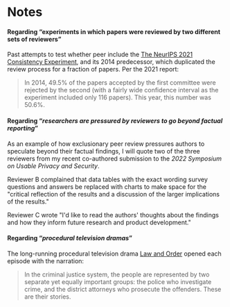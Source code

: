# Notes

<span id="*experiments-in-which-papers-were-reviewed-by-two-different-sets-of-reviewers*"></span>
#### Regarding “experiments in which papers were reviewed by two different sets of reviewers”

Past attempts to test whether peer include the [The NeurIPS 2021 Consistency Experiment](https://blog.neurips.cc/2021/12/08/the-neurips-2021-consistency-experiment/), and its 2014 predecessor, which duplicated the review process for a fraction of papers.  Per the 2021 report:

> In 2014, 49.5% of the papers accepted by the first committee were rejected by the second (with a fairly wide confidence interval as the experiment included only 116 papers).  This year, this number was 50.6%.

<span id="speculation"></span>
#### Regarding “*researchers are pressured by reviewers to go beyond factual reporting*”
As an example of how exclusionary peer review pressures authors to speculate beyond their factual findings, I will quote two of the three reviewers from my recent co-authored submission to the *2022 Symposium on Usable Privacy and Security*.

Reviewer B complained that data tables with the exact wording survey questions and answers be replaced with charts to make space for the "critical reflection of the results and a discussion of the larger implications of the results."

Reviewer C wrote "I'd like to read the authors' thoughts about the findings and how they inform future research and product development."

<span id="procedural-television-dramas"></span>
#### Regarding “*procedural television dramas*”
The long-running procedural television drama [Law and Order](
https://en.wikipedia.org/wiki/Law_%26_Order) opened each episode with the narration:
>In the criminal justice system, the people are represented by two separate yet equally important groups: the police who investigate crime, and the district attorneys who prosecute the offenders. These are their stories.
